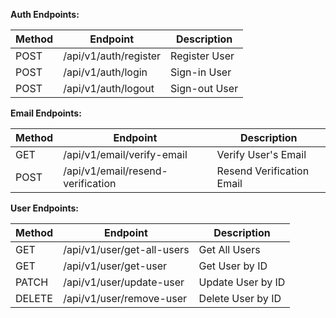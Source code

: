 **Auth Endpoints:**

| Method | Endpoint              | Description   |
| ------ | --------------------- | ------------- |
| POST   | /api/v1/auth/register | Register User |
| POST   | /api/v1/auth/login    | Sign-in User  |
| POST   | /api/v1/auth/logout   | Sign-out User |

**Email Endpoints:**

| Method | Endpoint                          | Description               |
| ------ | --------------------------------- | ------------------------- |
| GET    | /api/v1/email/verify-email        | Verify User's Email       |
| POST   | /api/v1/email/resend-verification | Resend Verification Email |

**User Endpoints:**

| Method | Endpoint                   | Description       |
| ------ | -------------------------- | ----------------- |
| GET    | /api/v1/user/get-all-users | Get All Users     |
| GET    | /api/v1/user/get-user      | Get User by ID    |
| PATCH  | /api/v1/user/update-user   | Update User by ID |
| DELETE | /api/v1/user/remove-user   | Delete User by ID |